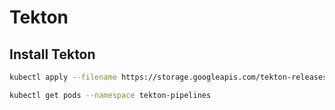 # Tekton

## Install Tekton

``` bash
kubectl apply --filename https://storage.googleapis.com/tekton-releases/pipeline/latest/release.yaml
```

``` bash
kubectl get pods --namespace tekton-pipelines
```

